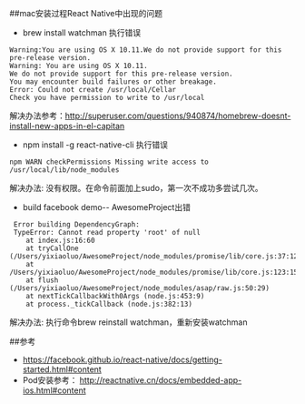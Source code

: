 ##mac安装过程React Native中出现的问题
* brew install watchman 执行错误 
<pre><code>Warning:You are using OS X 10.11.We do not provide support for this pre-release version.
Warning: You are using OS X 10.11.
We do not provide support for this pre-release version.
You may encounter build failures or other breakage.
Error: Could not create /usr/local/Cellar
Check you have permission to write to /usr/local</code></pre>
解决办法参考：http://superuser.com/questions/940874/homebrew-doesnt-install-new-apps-in-el-capitan

* npm install -g react-native-cli 执行错误
<pre><code>npm WARN checkPermissions Missing write access to /usr/local/lib/node_modules</code></pre>
解决办法: 没有权限。在命令前面加上sudo，第一次不成功多尝试几次。

* build facebook demo-- AwesomeProject出错
<pre><code> Error building DependencyGraph:
 TypeError: Cannot read property 'root' of null
    at index.js:16:60
    at tryCallOne (/Users/yixiaoluo/AwesomeProject/node_modules/promise/lib/core.js:37:12)
    at /Users/yixiaoluo/AwesomeProject/node_modules/promise/lib/core.js:123:15
    at flush (/Users/yixiaoluo/AwesomeProject/node_modules/asap/raw.js:50:29)
    at nextTickCallbackWith0Args (node.js:453:9)
    at process._tickCallback (node.js:382:13)</code></pre>
解决办法: 执行命令brew reinstall watchman，重新安装watchman

##参考
* https://facebook.github.io/react-native/docs/getting-started.html#content
* Pod安装参考： http://reactnative.cn/docs/embedded-app-ios.html#content
